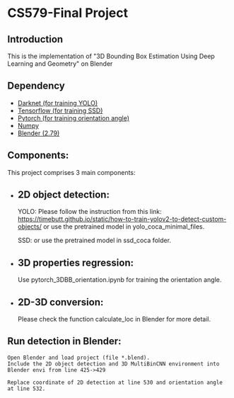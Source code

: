 # CS579-Final Project

## Introduction
This is the implementation of "3D Bounding Box Estimation Using Deep Learning and Geometry" on Blender

## Dependency
* [Darknet (for training YOLO)](https://github.com/pjreddie/darknet) 
* [Tensorflow (for training SSD)](https://www.dlology.com/blog/how-to-train-an-object-detection-model-easy-for-free/) 
* [Pytorch (for training orientation angle)](https://pytorch.org/)
* [Numpy](http://www.numpy.org/)
* [Blender (2.79)](https://www.blender.org/)


## Components:
This project comprises 3 main components:
+ ## 2D object detection:
    YOLO: Please follow the instruction from this link: https://timebutt.github.io/static/how-to-train-yolov2-to-detect-custom-objects/ or use the pretrained model in yolo_coca_minimal_files.
    
    SSD:  or use the pretrained model in ssd_coca folder.

+ ## 3D properties regression:
    Use pytorch_3DBB_orientation.ipynb for training the orientation angle.
    
+ ## 2D-3D conversion:
    Please check the function calculate_loc in Blender for more detail.
    
## Run detection in Blender:
    Open Blender and load project (file *.blend).
    Include the 2D object detection and 3D MultiBinCNN environment into Blender envi from line 425->429
    
    Replace coordinate of 2D detection at line 530 and orientation angle at line 532.
